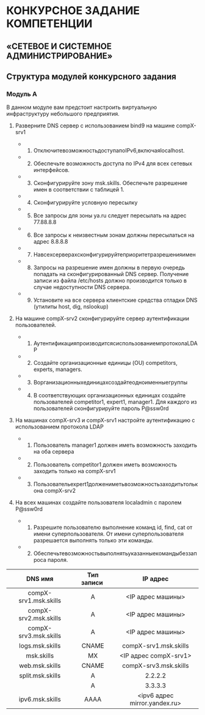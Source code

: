 


# КОНКУРСНОЕ ЗАДАНИЕ КОМПЕТЕНЦИИ
## «СЕТЕВОЕ И СИСТЕМНОЕ АДМИНИСТРИРОВАНИЕ»



## Структура модулей конкурсного задания

### Модуль А 

В данном модуле вам предстоит настроить виртуальную инфраструктуру небольшого предприятия.
1. Разверните DNS сервер с использованием bind9 на машине compX-srv1
   - 1. ОтключитевозможностьдоступапоIPv6,включаяlocalhost.
   - 2. Обеспечьте возможность доступа по IPv4 для всех сетевых
интерфейсов.
   - 3. Сконфигурируйте зону msk.skills. Обеспечьте разрешение имен в
соответствии с таблицей 1.
   - 4. Сконфигурируйте условную пересылку
   - 5. Все запросы для зоны ya.ru следует пересылать на адрес 77.88.8.8
   - 6. Все запросы к неизвестным зонам должны пересылаться на адрес 8.8.8.8
   - 7. Навсехсерверахсконфигурируйтеприоритетразрешенияимен
   - 8. Запросы на разрешение имен должны в первую очередь попадать на сконфигурированный DNS сервер. Получение записи из файла /etc/hosts должно производится только в
случае недоступности DNS сервера.
   - 9. Установите на все сервера клиентские средства отладки DNS (утилиты host, dig, nslookup)

2. На машине compX-srv2 сконфигурируйте сервер аутентификации
пользователей.
   - 1. АутентификацияпроизводитсясиспользованиемпротоколаLDAP
   - 2. Создайте организационные единицы (OU) competitors, experts,
managers.
   - 3. Ворганизационныхединицахсоздайтеодноименныегруппы
   - 4. В соответствующих организационных единицах создайте
пользователей competitor1, expert1, manager1. Для каждого из пользователей сконфигурируйте пароль P@ssw0rd

3. На машинах compX-srv3 и compX-srv1 настройте аутентификацию с использованием протокола LDAP
   - 1. Пользователь manager1 должен иметь возможность заходить на оба сервера
   - 2. Пользователь competitor1 должен иметь возможность заходить только на compX-srv1
   - 3. Пользовательexpert1должениметьвозможностьзаходитьтолькона compX-srv2

4. На всех машинах создайте пользователя localadmin с паролем P@ssw0rd
   - 1. Разрешите пользователю выполнение команд id, find, cat от имени суперпользователя. От имени суперпользователя разрешается
выполнять только эти команды.
   - 2. Обеспечьтевозможностьвыполнятьуказанныекомандыбеззапроса
пароля.

| DNS имя                   | Тип записи        | IP адрес                      | 
|:-------------------------:|:-----------------:|:-----------------------------:|
| compX-srv1.msk.skills     | A                 | <IP адрес машины>             | 
| compX-srv2.msk.skills     | A                 | <IP адрес машины>             |
| compX-srv3.msk.skills     | A                 | <IP адрес машины>             |
| logs.msk.skills           | CNAME             | compX-srv1.msk.skills         |
| msk.skills                | MX                | <IP адрес compX-srv1>         |
| web.msk.skills            | CNAME             | compX-srv3.msk.skills         |
| split.msk.skills          | A                 | 2.2.2.2                       |
|                           | A                 | 3.3.3.3                       |
| ipv6.msk.skills           | AAAA              | <ipv6 адрес mirror.yandex.ru> |

